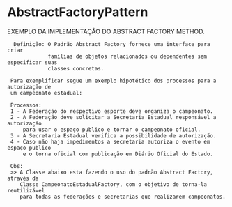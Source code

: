 # AbstractFactoryPattern

 EXEMPLO DA IMPLEMENTAÇÃO DO ABSTRACT FACTORY METHOD.
     
      Definição: O Padrão Abstract Factory fornece uma interface para criar 
                 famílias de objetos relacionados ou dependentes sem especificar suas 
                 classes concretas.
     
     Para exemplificar segue um exemplo hipotético dos processos para a autorização de
     um campeonato estadual:
     
     Processos:
	 1 - A Federação do respectivo esporte deve organiza o campeonato. 
	 2 - A Federação deve solicitar a Secretaria Estadual responsável a autorização 
	     para usar o espaço publico e tornar o campeonato oficial.
	 3 - A Secretaria Estadual verifica a possibilidade de autorização.
	 4 - Caso não haja impedimentos a secretaria autoriza o evento em espaço publico
	     e o torna oficial com publicação em Diário Oficial do Estado. 
	     
	 Obs:    
	 >> A Classe abaixo esta fazendo o uso do padrão Abstract Factory, através da 
	    Classe CampeonatoEstadualFactory, com o objetivo de torna-la reutilizável 
	    para todas as federações e secretarias que realizarem campeonatos.
	         
	
